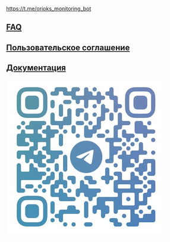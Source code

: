 https://t.me/orioks_monitoring_bot

## [FAQ](./faq.html)

## [Пользовательское соглашение](./rules.html) 

## [Документация](./documentation.html) 

<img src="qr.jpg" alt="qr code to bot" heigth=100>
